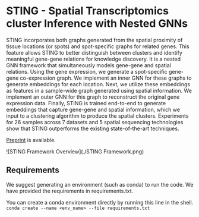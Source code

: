 # STING - Spatial Transcriptomics cluster Inference with Nested GNNs

STING incorporates both graphs generated from the spatial proximity of tissue locations (or spots) and spot-specific graphs for related genes. This feature allows STING to better distinguish between clusters and identify meaningful gene-gene relations for knowledge discovery. It is a nested GNN framework that simultaneously models gene-gene and spatial relations. Using the gene expression, we generate a spot-specific gene-gene co-expression graph. We implement an inner GNN for these graphs to generate embeddings for each location. Next, we utilize these embeddings as features in a sample-wide graph generated using spatial information. We implement an outer GNN for this graph to reconstruct the original gene expression data. Finally, STING is trained end-to-end to generate embeddings that capture gene-gene and spatial information, which we input to a clustering algorithm to produce the spatial clusters. Experiments for 26 samples across 7 datasets and 5 spatial sequencing technologies show that STING outperforms the existing state-of-the-art techniques.

[Preprint](https://www.biorxiv.org/content/10.1101/2025.02.03.636316v1.abstract) is available.

![STING Framework Overview](./STING Framework.png)

## Requirements
We suggest generating an environment (such as conda) to run the code. We have provided the requirements in requirements.txt.

You can create a conda environment directly by running this line in the shell.
`conda create --name <env_name> --file requirements.txt`
